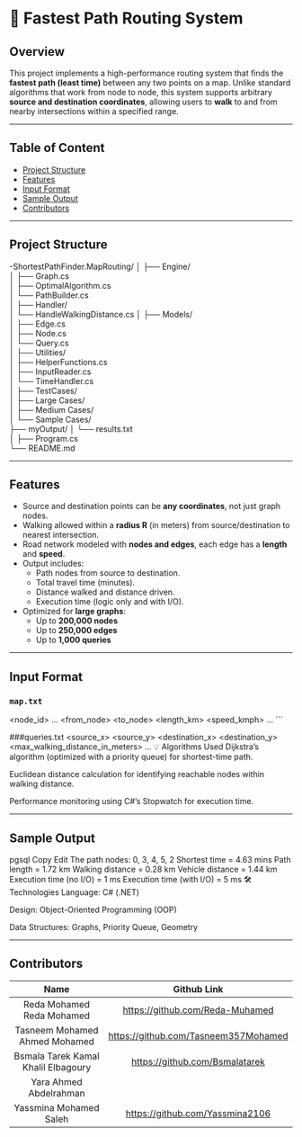 # 🚗 Fastest Path Routing System

## Overview

This project implements a high-performance routing system that finds the **fastest path (least time)** between any two points on a map. Unlike standard algorithms that work from node to node, this system supports arbitrary **source and destination coordinates**, allowing users to **walk** to and from nearby intersections within a specified range.

---

## Table of Content
- [Project Structure](#project-structure)
- [Features](#features)
- [Input Format](#input-format)
- [Sample Output](#sample-output)
- [Contributors](#contributors)

---

## Project Structure

-ShortestPathFinder.MapRouting/
│
├── Engine/                     
│   ├── Graph.cs                 
│   ├── OptimalAlgorithm.cs     
│   └── PathBuilder.cs          
│
├── Handler/                    
│   └── HandleWalkingDistance.cs
│
├── Models/                     
│   ├── Edge.cs                 
│   ├── Node.cs                
│   └── Query.cs               
│
├── Utilities/                 
│   ├── HelperFunctions.cs      
│   ├── InputReader.cs          
│   └── TimeHandler.cs          
│
├── TestCases/                 
│  ├── Large Cases/           
│   ├── Medium Cases/           
│   └── Sample Cases/           
├── myOutput/
│   └── results.txt             
│
├── Program.cs                  
└── README.md                  

---

## Features

- Source and destination points can be **any coordinates**, not just graph nodes.
- Walking allowed within a **radius R** (in meters) from source/destination to nearest intersection.
- Road network modeled with **nodes and edges**, each edge has a **length** and **speed**.
- Output includes:
  - Path nodes from source to destination.
  - Total travel time (minutes).
  - Distance walked and distance driven.
  - Execution time (logic only and with I/O).
- Optimized for **large graphs**:
  - Up to **200,000 nodes**
  - Up to **250,000 edges**
  - Up to **1,000 queries**

---

## Input Format

### `map.txt`

<number of intersections> <node_id> <x> <y> ... <number of roads> <from_node> <to_node> <length_km> <speed_kmph> ... ```

###queries.txt
<number of queries>
<source_x> <source_y> <destination_x> <destination_y> <max_walking_distance_in_meters>
...
💡 Algorithms Used
Dijkstra’s algorithm (optimized with a priority queue) for shortest-time path.

Euclidean distance calculation for identifying reachable nodes within walking distance.

Performance monitoring using C#’s Stopwatch for execution time.

---

## Sample Output
pgsql
Copy
Edit
The path nodes: 0, 3, 4, 5, 2
Shortest time = 4.63 mins
Path length = 1.72 km
Walking distance = 0.28 km
Vehicle distance = 1.44 km
Execution time (no I/O) = 1 ms
Execution time (with I/O) = 5 ms
🛠 Technologies
Language: C# (.NET)

Design: Object-Oriented Programming (OOP)

Data Structures: Graphs, Priority Queue, Geometry

---

## Contributors
|                   Name                    |    Github Link    |
| :---------------------------------------: | :--------: |
|      Reda Mohamed Reda Mohamed    | https://github.com/Reda-Muhamed |
| Tasneem Mohamed Ahmed Mohamed | https://github.com/Tasneem357Mohamed |
|      Bsmala Tarek Kamal Khalil Elbagoury     | https://github.com/Bsmalatarek |
|          Yara Ahmed Abdelrahman       |  |
|          Yassmina Mohamed Saleh     | https://github.com/Yassmina2106 |